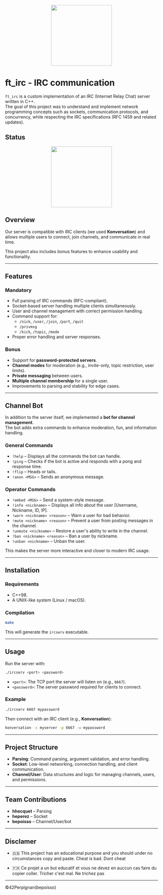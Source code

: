 <div align="center">
  <img height="200" src="https://raw.githubusercontent.com/Benjamin-poisson/My_image_bank/refs/heads/main/irc.png"  />
</div>

# ft_irc - IRC communication

`ft_irc` is a custom implementation of an IRC (Internet Relay Chat) server written in C++.  
The goal of this project was to understand and implement network programming concepts such as sockets, communication protocols, and concurrency, while respecting the IRC specifications (RFC 1459 and related updates).  

## Status
<div align="center">
  <img height="200" src="https://raw.githubusercontent.com/Benjamin-poisson/My_image_bank/refs/heads/main/irc_success.png"  />
</div>

## Overview

Our server is compatible with IRC clients (we used **Konversation**) and allows multiple users to connect, join channels, and communicate in real time.

This project also includes bonus features to enhance usability and functionality.

---

## Features

### Mandatory
- Full parsing of IRC commands (RFC-compliant).
- Socket-based server handling multiple clients simultaneously.
- User and channel management with correct permission handling.
- Command support for:
  - `/nick`, `/user`, `/join`, `/part`, `/quit`
  - `/privmsg`
  - `/kick`, `/topic`, `/mode`
- Proper error handling and server responses.

### Bonus
- Support for **password-protected servers**.
- **Channel modes** for moderation (e.g., invite-only, topic restriction, user limits).
- **Private messaging** between users.
- **Multiple channel membership** for a single user.
- Improvements to parsing and stability for edge cases.

---

## Channel Bot
In addition to the server itself, we implemented a **bot for channel management**.  
The bot adds extra commands to enhance moderation, fun, and information handling.  

### General Commands
- `!help` – Displays all the commands the bot can handle.  
- `!ping` – Checks if the bot is active and responds with a pong and response time.  
- `!flip` – Heads or tails.  
- `!anon <MSG>` – Sends an anonymous message.  

### Operator Commands
- `!embed <MSG>` – Send a system-style message.  
- `!info <nickname>` – Displays all info about the user [Username, Nickname, ID, IP].  
- `!warn <nickname> <reason>` – Warn a user for bad behavior.  
- `!mute <nickname> <reason>` – Prevent a user from posting messages in the channel.  
- `!unmute <nickname>` – Restore a user's ability to write in the channel.  
- `!ban <nickname> <reason>` – Ban a user by nickname.  
- `!unban <nickname>` – Unban the user.  

This makes the server more interactive and closer to modern IRC usage.

---

## Installation

### Requirements
- C++98.  
- A UNIX-like system (Linux / macOS).  

### Compilation
```bash
make
```

This will generate the `ircserv` executable.

---

## Usage
Run the server with:  
```bash
./ircserv <port> <password>
```

- `<port>`: The TCP port the server will listen on (e.g., `6667`).  
- `<password>`: The server password required for clients to connect.  

### Example
```bash
./ircserv 6667 mypassword
```

Then connect with an IRC client (e.g., **Konversation**):  
```bash
konversation -c myserver -p 6667 -w mypassword
```

---

## Project Structure
- **Parsing**: Command parsing, argument validation, and error handling.  
- **Socket**: Low-level networking, connection handling, and client communication.  
- **Channel/User**: Data structures and logic for managing channels, users, and permissions.  

---

## Team Contributions
- **hhecquet** – Parsing  
- **heperez** – Socket  
- **bepoisso** – Channel/User/bot

---

## Disclamer
- 🇬🇧 This project has an educational purpose and you should under no circumstances copy and paste. Cheat is bad. Dont cheat

- 🇫🇷 Ce projet a un but educatif et vous ne devez en auccun cas faire du copier coller. Tricher c'est mal. Ne trichez pas

----
©42Perpignan(bepoisso)
